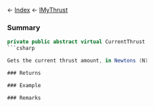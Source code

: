 ← [Index](Api-Index) ← [IMyThrust](Sandbox.ModAPI.Ingame.IMyThrust)

### Summary

```csharp
private public abstract virtual CurrentThrust
```csharp

Gets the current thrust amount, in Newtons (N)

### Returns

### Example

### Remarks

